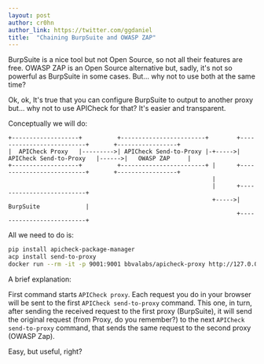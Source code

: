 ```yaml
---
layout: post
author: cr0hn
author_link: https://twitter.com/ggdaniel
title:  "Chaining BurpSuite and OWASP ZAP"
---
```


BurpSuite is a nice tool but not Open Source, so not all their features are free. OWASP ZAP is an Open Source alternative but, sadly, it's not so powerful as BurpSuite in some cases. But... why not to use both at the same time? 
<!--more-->

Ok, ok, It's true that you can configure BurpSuite to output to another proxy but... why not to use APICheck for that? It's easier and transparent.

Conceptually we will do:
    
    +-------------------+          +------------------------+        +--------------------------+       +-----------------+
    |  APICheck Proxy   |--------->| APICheck Send-to-Proxy |-+----->| APICheck Send-to-Proxy   |------>|   OWASP ZAP     |
    +-------------------+          +------------------------+ |      +--------------------------+       +-----------------+
                                                              |
                                                              |      +--------------------------+
                                                              +----->|    BurpSuite             |
                                                                     +--------------------------+

All we need to do is:

```bash
pip install apicheck-package-manager
acp install send-to-proxy
docker run --rm -it -p 9001:9001 bbvalabs/apicheck-proxy http://127.0.0.1:9000 | send-to-proxy http://127.0.0.1:9000 | send-to-proxy http://127.0.0.1:8080
```

A brief explanation: 

First command starts `APICheck proxy`. Each request you do in your browser will be sent to the first `APICheck send-to-proxy` command. This one, in turn, after sending the received request to the first proxy (BurpSuite), it will send the original request (from Proxy, do you remember?) to the next `APICheck send-to-proxy` command, that sends the same request to the second proxy (OWASP Zap).

Easy, but useful, right?
